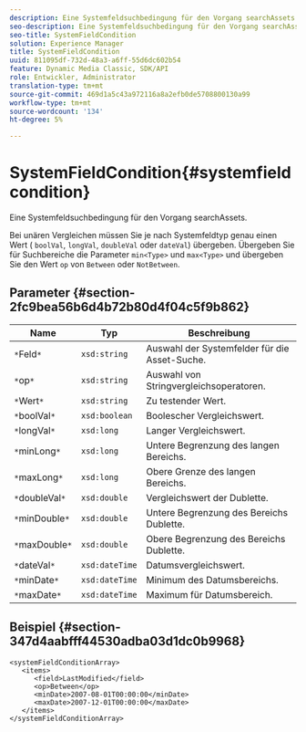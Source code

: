 ```yaml
---
description: Eine Systemfeldsuchbedingung für den Vorgang searchAssets.
seo-description: Eine Systemfeldsuchbedingung für den Vorgang searchAssets.
seo-title: SystemFieldCondition
solution: Experience Manager
title: SystemFieldCondition
uuid: 811095df-732d-48a3-a6ff-55d6dc602b54
feature: Dynamic Media Classic, SDK/API
role: Entwickler, Administrator
translation-type: tm+mt
source-git-commit: 469d1a5c43a972116a8a2efb0de5708800130a99
workflow-type: tm+mt
source-wordcount: '134'
ht-degree: 5%

---
```



# SystemFieldCondition{#systemfieldcondition}

Eine Systemfeldsuchbedingung für den Vorgang searchAssets.

Bei unären Vergleichen müssen Sie je nach Systemfeldtyp genau einen Wert ( `boolVal`, `longVal`, `doubleVal` oder `dateVal`) übergeben. Übergeben Sie für Suchbereiche die Parameter `min<Type>` und `max<Type>` und übergeben Sie den Wert `op` von `Between` oder `NotBetween`.

## Parameter {#section-2fc9bea56b6d4b72b80d4f04c5f9b862}

| Name | Typ | Beschreibung |
|---|---|---|
| `*`Feld`*` | `xsd:string` | Auswahl der Systemfelder für die Asset-Suche. |
| `*`op`*` | `xsd:string` | Auswahl von Stringvergleichsoperatoren. |
| `*`Wert`*` | `xsd:string` | Zu testender Wert. |
| `*`boolVal`*` | `xsd:boolean` | Boolescher Vergleichswert. |
| `*`longVal`*` | `xsd:long` | Langer Vergleichswert. |
| `*`minLong`*` | `xsd:long` | Untere Begrenzung des langen Bereichs. |
| `*`maxLong`*` | `xsd:long` | Obere Grenze des langen Bereichs. |
| `*`doubleVal`*` | `xsd:double` | Vergleichswert der Dublette. |
| `*`minDouble`*` | `xsd:double` | Untere Begrenzung des Bereichs Dublette. |
| `*`maxDouble`*` | `xsd:double` | Obere Begrenzung des Bereichs Dublette. |
| `*`dateVal`*` | `xsd:dateTime` | Datumsvergleichswert. |
| `*`minDate`*` | `xsd:dateTime` | Minimum des Datumsbereichs. |
| `*`maxDate`*` | `xsd:dateTime` | Maximum für Datumsbereich. |

## Beispiel {#section-347d4aabfff44530adba03d1dc0b9968}

```
<systemFieldConditionArray>
   <items>
      <field>LastModified</field>
      <op>Between</op>
      <minDate>2007-08-01T00:00:00</minDate>
      <maxDate>2007-12-01T00:00:00</maxDate>
   </items>
</systemFieldConditionArray>
```

